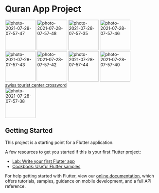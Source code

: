 # Quran App Project

<a href="https://ibb.co/hL0fc6v"><img src="https://i.ibb.co/HBZdCSQ/photo-2021-07-28-07-57-47.jpg" alt="photo-2021-07-28-07-57-47" border="0" width="100"></a>
<a href="https://ibb.co/KWCT1Jf"><img src="https://i.ibb.co/M7qFXmt/photo-2021-07-28-07-57-48.jpg" alt="photo-2021-07-28-07-57-48" border="0" width="100"></a>
<a href="https://ibb.co/82FKgfw"><img src="https://i.ibb.co/ftm1dyW/photo-2021-07-28-07-57-35.jpg" alt="photo-2021-07-28-07-57-35" border="0" width="100"></a>
<a href="https://ibb.co/Twmtr6X"><img src="https://i.ibb.co/D15QLhX/photo-2021-07-28-07-57-46.jpg" alt="photo-2021-07-28-07-57-46" border="0" width="100"></a>
<a href="https://ibb.co/GJcDkjS"><img src="https://i.ibb.co/TTmGR53/photo-2021-07-28-07-57-43.jpg" alt="photo-2021-07-28-07-57-43" border="0" width="100"></a>
<a href="https://ibb.co/JFZWYS1"><img src="https://i.ibb.co/HpZLc9S/photo-2021-07-28-07-57-42.jpg" alt="photo-2021-07-28-07-57-42" border="0" width="100"></a>
<a href="https://ibb.co/xM5X8cP"><img src="https://i.ibb.co/0fJmVW8/photo-2021-07-28-07-57-44.jpg" alt="photo-2021-07-28-07-57-44" border="0" width="100"></a>
<a href="https://ibb.co/mB0kCW4"><img src="https://i.ibb.co/BPGbVMB/photo-2021-07-28-07-57-40.jpg" alt="photo-2021-07-28-07-57-40" border="0" width="100"></a><br /><a target='_blank' href='https://the-crosswordsolver.com/swiss-canton-of-william-tell-fame-3-letters'>swiss tourist center crossword</a><br />
<a href="https://ibb.co/PDcGBrP"><img src="https://i.ibb.co/GHWQgd8/photo-2021-07-28-07-57-38.jpg" alt="photo-2021-07-28-07-57-38" border="0" width="100"></a>

## Getting Started

This project is a starting point for a Flutter application.

A few resources to get you started if this is your first Flutter project:

- [Lab: Write your first Flutter app](https://flutter.dev/docs/get-started/codelab)
- [Cookbook: Useful Flutter samples](https://flutter.dev/docs/cookbook)

For help getting started with Flutter, view our
[online documentation](https://flutter.dev/docs), which offers tutorials,
samples, guidance on mobile development, and a full API reference.
